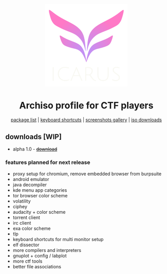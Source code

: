 <div align="center" style="margin-bottom:32px">
<a href="./icarus.html"><img width="256" src="icarus-logo.png"></a>
<h1>Archiso profile for CTF players</h1>
<!-- <h1>linux distro for CTF players</h1> -->
<a href="./packages.html">package list</a>
|
<a href="./shortcuts.html">keyboard shortcuts</a>
|
<a href="./screenshots.html">screenshots gallery</a>
|
<a href="./downloads.html">iso downloads</a>
</div>


## downloads [WIP]

- alpha 1.0 - ~~[download]()~~

### features planned for next release
- proxy setup for chromium, remove embedded browser from burpsuite
- android emulator
- java decompiler
- kde menu app categories
- tor browser color scheme
- volatility
- ciphey
- audacity + color scheme
- torrent client
- irc client
- exa color scheme
- tlp
- keyboard shortcuts for multi monitor setup
- elf dissector
- more compilers and interpreters
- gnuplot + config / labplot
- more ctf tools
- better file associations